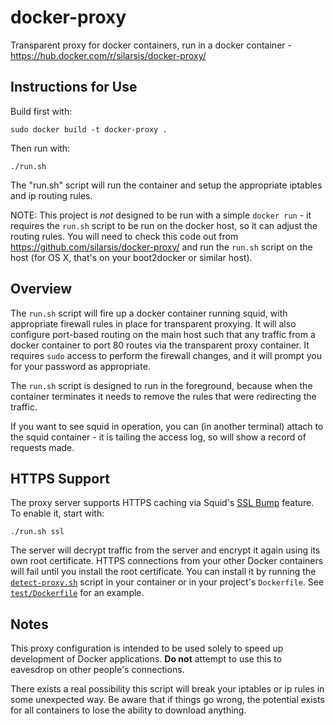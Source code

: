 docker-proxy
============

Transparent proxy for docker containers, run in a docker container - https://hub.docker.com/r/silarsis/docker-proxy/

## Instructions for Use

Build first with:

```
sudo docker build -t docker-proxy .
```

Then run with:

```
./run.sh
```

The "run.sh" script will run the container and setup the appropriate iptables
and ip routing rules.

NOTE: This project is _not_ designed to be run with a simple `docker run` - it
requires the `run.sh` script to be run on the docker host, so it can adjust the
routing rules. You will need to check this code out from
https://github.com/silarsis/docker-proxy/
and run the `run.sh` script on the host (for OS X, that's on your boot2docker or
similar host).

## Overview

The `run.sh` script will fire up a docker container running squid, with
appropriate firewall rules in place for transparent proxying. It will also
configure port-based routing on the main host such that any traffic from a
docker container to port 80 routes via the transparent proxy container. It
requires `sudo` access to perform the firewall changes, and it will prompt you
for your password as appropriate.

The `run.sh` script is designed to run in the foreground, because when the
container terminates it needs to remove the rules that were redirecting the
traffic.

If you want to see squid in operation, you can (in another terminal) attach
to the squid container - it is tailing the access log, so will show a record
of requests made.

## HTTPS Support

The proxy server supports HTTPS caching via Squid's [SSL Bump] feature. To
enable it, start with:

```
./run.sh ssl
```

The server will decrypt traffic from the server and encrypt it again using its
own root certificate. HTTPS connections from your other Docker containers will
fail until you install the root certificate. You can install it by running the
[`detect-proxy.sh`] script in your container or in your project's
`Dockerfile`. See [`test/Dockerfile`] for an example.

[SSL Bump]: http://wiki.squid-cache.org/Features/SslBump
[`detect-proxy.sh`]: test/detect-proxy.sh
[`test/Dockerfile`]: test/Dockerfile

## Notes

This proxy configuration is intended to be used solely to speed
up development of Docker applications. **Do not** attempt to use this to
eavesdrop on other people's connections.

There exists a real possibility this script will break your iptables or ip
rules in some unexpected way. Be aware that if things go wrong, the potential
exists for all containers to lose the ability to download anything.
